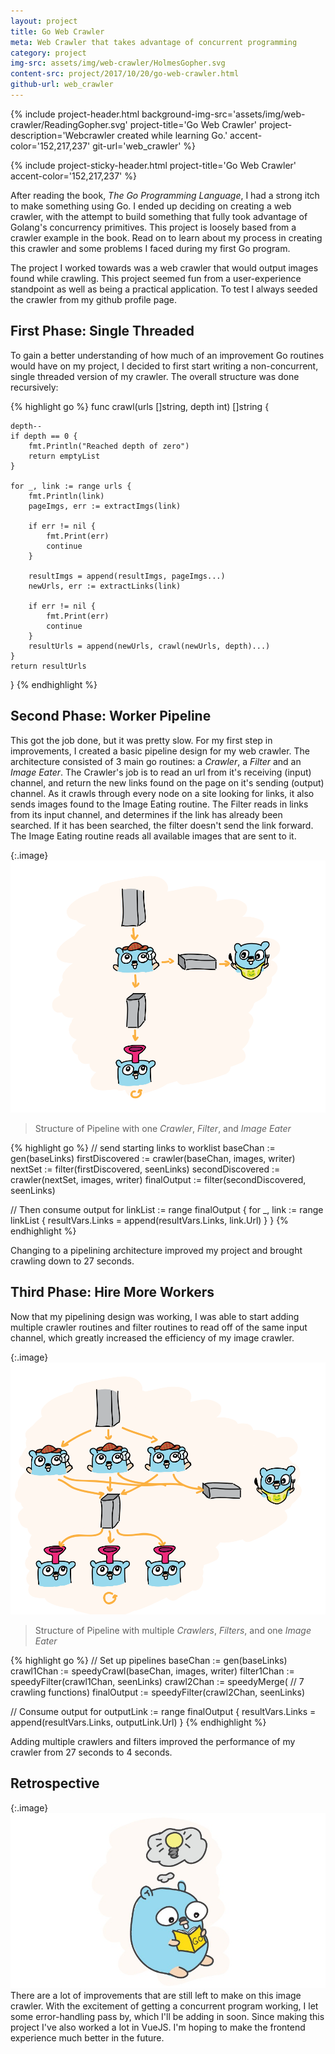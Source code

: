 ```yaml
---
layout: project
title: Go Web Crawler
meta: Web Crawler that takes advantage of concurrent programming
category: project
img-src: assets/img/web-crawler/HolmesGopher.svg
content-src: project/2017/10/20/go-web-crawler.html
github-url: web_crawler
---
```


{% include project-header.html
  background-img-src='assets/img/web-crawler/ReadingGopher.svg'
  project-title='Go Web Crawler'
  project-description='Webcrawler created while learning Go.'
  accent-color='152,217,237'
	git-url='web_crawler'
%}

{% include project-sticky-header.html
  project-title='Go Web Crawler'
  accent-color='152,217,237'
%}

After reading the book, _The Go Programming Language_, I had a strong itch to make something using Go.
I ended up deciding on creating a web crawler, with the attempt to build something
that fully took advantage of Golang's concurrency primitives. This project is loosely
based from a crawler example in the book. Read on to learn about my process in
creating this crawler and some problems I faced during my first Go program.

The project I worked towards was a web crawler that would output images found
while crawling. This project seemed fun from a user-experience standpoint as well
as being a practical application. To test I always seeded the crawler from my github profile page.

## First Phase: Single Threaded
To gain a better understanding of how much of an improvement Go routines would have
on my project, I decided to first start writing a non-concurrent, single threaded
version of my crawler. The overall structure was done recursively:

{% highlight go %}
func crawl(urls []string, depth int) []string {

	depth--
	if depth == 0 {
		fmt.Println("Reached depth of zero")
		return emptyList
	}

	for _, link := range urls {
		fmt.Println(link)
		pageImgs, err := extractImgs(link)

		if err != nil {
			fmt.Print(err)
			continue
		}

		resultImgs = append(resultImgs, pageImgs...)
		newUrls, err := extractLinks(link)

		if err != nil {
			fmt.Print(err)
			continue
		}
		resultUrls = append(newUrls, crawl(newUrls, depth)...)
	}
	return resultUrls
}
{% endhighlight %}

## Second Phase: Worker Pipeline
This got the job done, but it was pretty slow. For my first step in improvements, I created
a basic pipeline design for my web crawler. The architecture consisted of
3 main go routines: a _Crawler_, a _Filter_ and an _Image Eater_. The Crawler's job
is to read an url from it's receiving (input) channel, and return the new links found
on the page on it's sending (output) channel. As it crawls through every node on a site
looking for links, it also sends images found to the Image Eating routine. The Filter
reads in links from its input channel, and determines if the link has already been searched.
If it has been searched, the filter doesn't send the link forward. The Image Eating routine
reads all available images that are sent to it.

{:.image}
![Alt text](assets/img/web-crawler/AsyncOneWorker.svg "My Title")
> Structure of Pipeline with one _Crawler_, _Filter_, and _Image Eater_

{% highlight go %}
// send starting links to worklist
baseChan := gen(baseLinks)
firstDiscovered := crawler(baseChan, images, writer)
nextSet := filter(firstDiscovered, seenLinks)
secondDiscovered := crawler(nextSet, images, writer)
finalOutput := filter(secondDiscovered, seenLinks)

// Then consume output
for linkList := range finalOutput {
	for _, link := range linkList {
		resultVars.Links = append(resultVars.Links, link.Url)
	}
}
{% endhighlight %}

Changing to a pipelining architecture improved my project and brought crawling down to 27 seconds.

## Third Phase: Hire More Workers
Now that my pipelining design was working, I was able to start adding
multiple crawler routines and filter routines to read off of the same input
channel, which greatly increased the efficiency of my image crawler.

{:.image}
![Alt text](assets/img/web-crawler/AsynchMultWorkers.svg "My Title")
> Structure of Pipeline with multiple _Crawlers_, _Filters_, and one _Image Eater_

{% highlight go %}
// Set up pipelines
baseChan := gen(baseLinks)
crawl1Chan := speedyCrawl(baseChan, images, writer)
filter1Chan := speedyFilter(crawl1Chan, seenLinks)
crawl2Chan := speedyMerge( // 7 crawling functions)
finalOutput := speedyFilter(crawl2Chan, seenLinks)

// Consume output
for outputLink := range finalOutput {
	resultVars.Links = append(resultVars.Links, outputLink.Url)
}
{% endhighlight %}

Adding multiple crawlers and filters improved the performance of my crawler from
27 seconds to 4 seconds.

## Retrospective
{:.image}
![Alt text](assets/img/web-crawler/reading.jpeg "My Title")
There are a lot of improvements that are still left to make on this image crawler.
With the excitement of getting a concurrent program working, I let some error-handling
pass by, which I'll be adding in soon. Since making this project I've also worked a lot in
VueJS. I'm hoping to make the frontend experience much better in the future.
